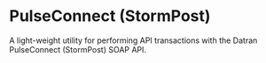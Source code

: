 PulseConnect (StormPost)
=============

A light-weight utility for performing API transactions with the Datran PulseConnect (StormPost) SOAP API.